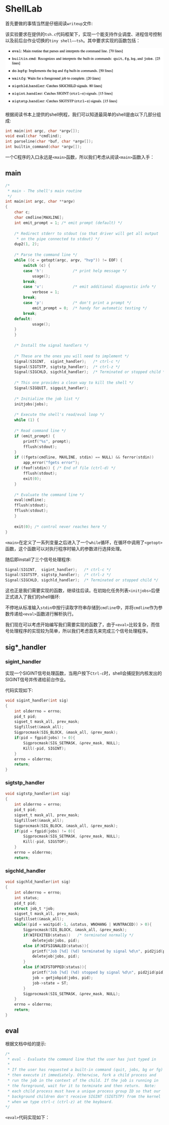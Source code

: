 # ShellLab

首先要做的事情当然是仔细阅读`writeup`文件:

该实验要求在提供的`tsh.c`代码框架下，实现一个能支持作业调度、进程信号控制以及前后台作业切换的`tiny shell——tsh`。其中要求实现的函数包括：

![implement-func](./pic/implement-func.png)

根据阅读书本上提供的shell例程，我们可以知道最简单的shell是由以下几部分组成:

```c
int main(int argc, char *argv[]);
void eval(char *cmdlind);
int parseline(char *buf, char *argv[]);
int builtin_command(char *argv[]);
```

一个C程序的入口永远是`<main>`函数，所以我们考虑从阅读`<main>`函数入手：

## main
```c
/*
 * main - The shell's main routine 
 */
int main(int argc, char **argv) 
{
    char c;
    char cmdline[MAXLINE];
    int emit_prompt = 1; /* emit prompt (default) */

    /* Redirect stderr to stdout (so that driver will get all output
     * on the pipe connected to stdout) */
    dup2(1, 2);

    /* Parse the command line */
    while ((c = getopt(argc, argv, "hvp")) != EOF) {
        switch (c) {
        case 'h':             /* print help message */
            usage();
	    break;
        case 'v':             /* emit additional diagnostic info */
            verbose = 1;
	    break;
        case 'p':             /* don't print a prompt */
            emit_prompt = 0;  /* handy for automatic testing */
	    break;
	default:
            usage();
	}
    }

    /* Install the signal handlers */

    /* These are the ones you will need to implement */
    Signal(SIGINT,  sigint_handler);   /* ctrl-c */
    Signal(SIGTSTP, sigtstp_handler);  /* ctrl-z */
    Signal(SIGCHLD, sigchld_handler);  /* Terminated or stopped child */

    /* This one provides a clean way to kill the shell */
    Signal(SIGQUIT, sigquit_handler); 

    /* Initialize the job list */
    initjobs(jobs);

    /* Execute the shell's read/eval loop */
    while (1) {

	/* Read command line */
	if (emit_prompt) {
	    printf("%s", prompt);
	    fflush(stdout);
	}
	if ((fgets(cmdline, MAXLINE, stdin) == NULL) && ferror(stdin))
	    app_error("fgets error");
	if (feof(stdin)) { /* End of file (ctrl-d) */
	    fflush(stdout);
	    exit(0);
	}

	/* Evaluate the command line */
	eval(cmdline);
	fflush(stdout);
	fflush(stdout);
    } 

    exit(0); /* control never reaches here */
}
```
`<main>`在定义了一系列变量之后进入了一个`while`循环，在循环中调用了`<getopt>`函数，这个函数可以对执行程序时输入的参数进行选择处理。

随后即install了三个信号处理程序:
```c
Signal(SIGINT,  sigint_handler);   /* ctrl-c */
Signal(SIGTSTP, sigtstp_handler);  /* ctrl-z */
Signal(SIGCHLD, sigchld_handler);  /* Terminated or stopped child */
```
这也正是我们需要实现的函数，继续往后读。在初始化任务列表`<initjobs>`后便正式进入了我们的shell循环:

不停地从标准输入`stdin`中按行读取字符串存储到`cmdline`中，并将`cmdline`作为参数传递给`<eval>`函数进行解析执行。

我们现在可以考虑开始编写我们需要实现的函数了，由于`<eval>`比较复杂，而信号处理程序的实现较为简单，所以我们考虑首先来完成三个信号处理程序。


## sig*_handler

### sigint_handler
实现一个SIGINT信号处理函数，当用户按下`Ctrl-c`时，shell会捕捉到内核发出的SIGINT信号并传递给前台作业。

代码实现如下:
```c
void sigint_handler(int sig)
{
	int olderrno = errno;
	pid_t pid;
	sigset_t mask_all, prev_mask;
	Sigfillset(&mask_all);
	Sigprocmask(SIG_BLOCK, &mask_all, &prev_mask);
	if(pid = fgpid(jobs) != 0){
		Sigprocmask(SIG_SETMASK, &prev_mask, NULL);
		Kill(-pid, SIGINT);
	}
	errno = olderrno;
    return;
}
```




### sigtstp_handler

```c
void sigtstp_handler(int sig) 
{
	int olderrno = errno;
	pid_t pid;
	sigset_t mask_all, prev_mask;
	Sigfillset(&mask_all);
	Sigprocmask(SIG_BLOCK, &mask_all, &prev_mask);
	if(pid = fgpid(jobs) != 0){
		Sigprocmask(SIG_SETMASK, &prev_mask, NULL);
		Kill(-pid, SIGSTOP);
	}
	errno = olderrno;
    return;
```


### sigchld_handler

```c
void sigchld_handler(int sig) 
{
	int olderrno = errno;
	int status;
	pid_t pid;
	struct job_t *job;
	sigset_t mask_all, prev_mask;
	Sigfillset(&mask_all);
	while((pid = waitpid(-1, &status, WNOHANG | WUNTRACED)) > 0){
		Sigprocmask(SIG_BLOCK, &mask_all, &prev_mask);
		if(WIFEXITED(status))	/* terminated normally */
			deletejob(jobs, pid);
		else if(WIFSIGNALED(status)){
			printf("Job [%d] (%d) terminated by signal %d\n", pid2jid(pid), pid, WTERMSIG(status));
			deletejob(jobs, pid);
		}
		else if(WIFSTOPPED(status)){
			printf("Job [%d] (%d) stopped by signal %d\n", pid2jid(pid), pid, WSTOPSIG(status));
			job = getjobpid(jobs, pid);
			job->state = ST;
		}
		Sigprocmask(SIG_SETMASK, &prev_mask, NULL);
	}
	errno = olderrno; 
    return;
}
```









## eval

根据文档中给的提示:

```c
/* 
 * eval - Evaluate the command line that the user has just typed in
 * 
 * If the user has requested a built-in command (quit, jobs, bg or fg)
 * then execute it immediately. Otherwise, fork a child process and
 * run the job in the context of the child. If the job is running in
 * the foreground, wait for it to terminate and then return.  Note:
 * each child process must have a unique process group ID so that our
 * background children don't receive SIGINT (SIGTSTP) from the kernel
 * when we type ctrl-c (ctrl-z) at the keyboard.  
*/
```

`<eval>`代码实现如下：

```c


```









